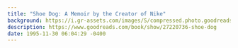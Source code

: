 ```yaml
---
title: "Shoe Dog: A Memoir by the Creator of Nike"
background: https://i.gr-assets.com/images/S/compressed.photo.goodreads.com/books/1457284880l/27220736._SY75_.jpg
description: https://www.goodreads.com/book/show/27220736-shoe-dog
date: 1995-11-30 06:04:29 -0400
---
```

